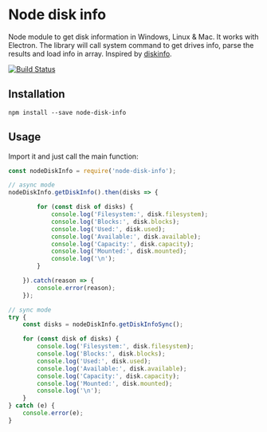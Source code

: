 # Node disk info

Node module to get disk information in Windows, Linux & Mac. It works with Electron. The library will call system command to get drives info, parse the results and load info in array. Inspired by [diskinfo](https://github.com/BenoitGauthier/diskinfo).

[![Build Status](https://travis-ci.org/cristiammercado/node-disk-info.svg?branch=master)](https://travis-ci.org/cristiammercado/node-disk-info)

## Installation

`npm install --save node-disk-info`

## Usage

Import it and just call the main function:

```javascript
const nodeDiskInfo = require('node-disk-info');

// async mode
nodeDiskInfo.getDiskInfo().then(disks => {

        for (const disk of disks) {
            console.log('Filesystem:', disk.filesystem);
            console.log('Blocks:', disk.blocks);
            console.log('Used:', disk.used);
            console.log('Available:', disk.available);
            console.log('Capacity:', disk.capacity);
            console.log('Mounted:', disk.mounted);
            console.log('\n');
        }

    }).catch(reason => {
        console.error(reason);
    });

// sync mode
try {
    const disks = nodeDiskInfo.getDiskInfoSync();

    for (const disk of disks) {
        console.log('Filesystem:', disk.filesystem);
        console.log('Blocks:', disk.blocks);
        console.log('Used:', disk.used);
        console.log('Available:', disk.available);
        console.log('Capacity:', disk.capacity);
        console.log('Mounted:', disk.mounted);
        console.log('\n');
    }
} catch (e) {
    console.error(e);
}
```
